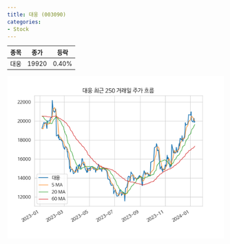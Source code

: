 ```yaml
---
title: 대웅 (003090)
categories:
- Stock
---
```


|종목|종가|등락|
|----|----|----|
|대웅|19920|0.40%|

<!-- more -->

![003090](/assets/images/stock/003090.png)